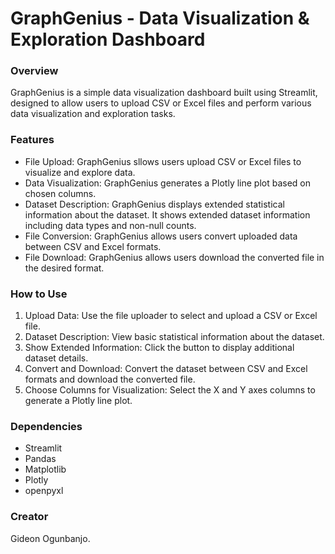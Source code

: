 # GraphGenius - Data Visualization & Exploration Dashboard
### Overview

GraphGenius is a simple data visualization dashboard built using Streamlit, designed to allow users to upload CSV or Excel files and perform various data visualization and exploration tasks.

### Features
- File Upload: GraphGenius sllows users upload CSV or Excel files to visualize and explore data.
- Data Visualization: GraphGenius generates a Plotly line plot based on chosen columns.
- Dataset Description: GraphGenius displays extended statistical information about the dataset. It shows extended dataset information including data types and non-null counts.
- File Conversion: GraphGenius allows users convert uploaded data between CSV and Excel formats.
- File Download: GraphGenius allows users download the converted file in the desired format.

### How to Use
1. Upload Data: Use the file uploader to select and upload a CSV or Excel file.
2. Dataset Description: View basic statistical information about the dataset.
3. Show Extended Information: Click the button to display additional dataset details.
4. Convert and Download: Convert the dataset between CSV and Excel formats and download the converted file.
5. Choose Columns for Visualization: Select the X and Y axes columns to generate a Plotly line plot.
### Dependencies
- Streamlit
- Pandas
- Matplotlib
- Plotly
- openpyxl
### Creator
Gideon Ogunbanjo.